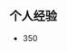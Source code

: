 <!--
 * @Description: 
 * @Author: huxianc
 * @Date: 2020-08-06 09:43:41
 * @LastEditors: huxianc
 * @LastEditTime: 2020-11-03 17:58:39
-->
## 个人经验

- 350